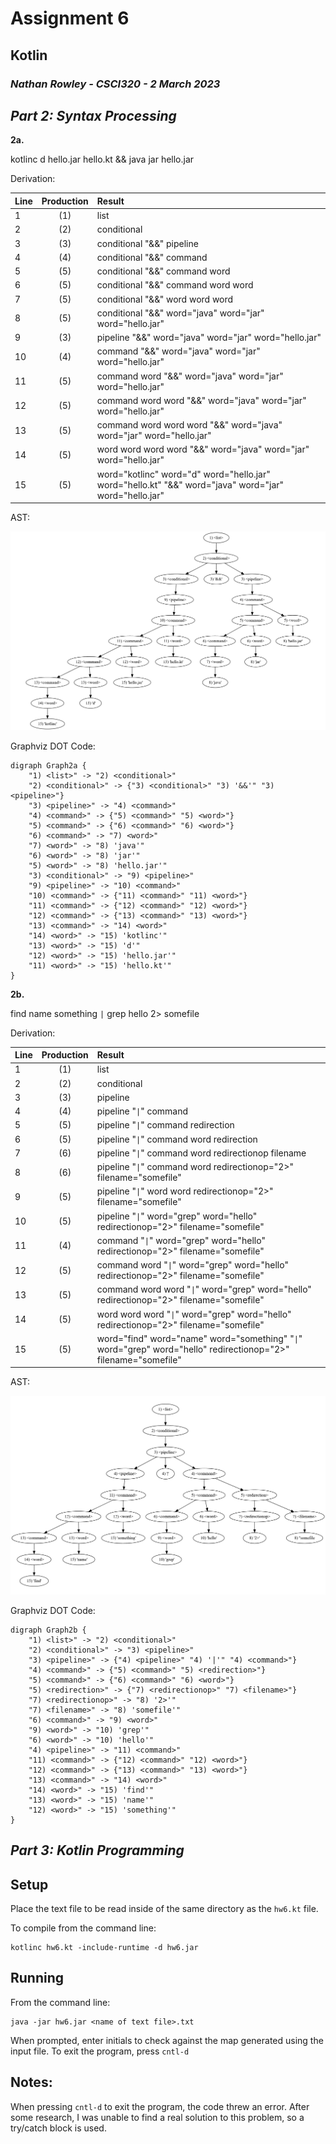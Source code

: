
# Assignment 6 #

## Kotlin #

### *Nathan Rowley - CSCI320 - 2 March 2023* #

## *Part 2: Syntax Processing* # 
**2a.**

kotlinc d hello.jar hello.kt && java jar hello.jar  

Derivation:

| Line | Production | Result                                                                                                |
|:-----|:----------:|:------------------------------------------------------------------------------------------------------|
| 1    |    (1)     | list                                                                                                  |
| 2    |    (2)     | conditional                                                                                           |
| 3    |    (3)     | conditional "&&" pipeline                                                                             |
| 4    |    (4)     | conditional "&&" command                                                                              |
| 5    |    (5)     | conditional "&&" command word                                                                         |
| 6    |    (5)     | conditional "&&" command word word                                                                    |
| 7    |    (5)     | conditional "&&" word word word                                                                       |
| 8    |    (5)     | conditional "&&" word="java" word="jar" word="hello.jar"                                              |
| 9    |    (3)     | pipeline "&&" word="java" word="jar" word="hello.jar"                                                 |
| 10   |    (4)     | command "&&" word="java" word="jar" word="hello.jar"                                                  |
| 11   |    (5)     | command word "&&" word="java" word="jar" word="hello.jar"                                             |
| 12   |    (5)     | command word word "&&" word="java" word="jar" word="hello.jar"                                        |
| 13   |    (5)     | command word word word "&&" word="java" word="jar" word="hello.jar"                                   |
| 14   |    (5)     | word word word word "&&" word="java" word="jar" word="hello.jar"                                      |
| 15   |    (5)     | word="kotlinc" word="d" word="hello.jar" word="hello.kt" "&&" word="java" word="jar" word="hello.jar" |

AST:

![Graph 2a](graph2a.png)

Graphviz DOT Code:
```
digraph Graph2a {
    "1) <list>" -> "2) <conditional>"
    "2) <conditional>" -> {"3) <conditional>" "3) '&&'" "3) <pipeline>"}
    "3) <pipeline>" -> "4) <command>"
    "4) <command>" -> {"5) <command>" "5) <word>"}
    "5) <command>" -> {"6) <command>" "6) <word>"}
    "6) <command>" -> "7) <word>"
    "7) <word>" -> "8) 'java'"
    "6) <word>" -> "8) 'jar'"
    "5) <word>" -> "8) 'hello.jar'"
    "3) <conditional>" -> "9) <pipeline>"
    "9) <pipeline>" -> "10) <command>"
    "10) <command>" -> {"11) <command>" "11) <word>"}
    "11) <command>" -> {"12) <command>" "12) <word>"}
    "12) <command>" -> {"13) <command>" "13) <word>"}
    "13) <command>" -> "14) <word>"
    "14) <word>" -> "15) 'kotlinc'"
    "13) <word>" -> "15) 'd'"
    "12) <word>" -> "15) 'hello.jar'"
    "11) <word>" -> "15) 'hello.kt'"
}
```


**2b.**

find name something <code>&#124;</code> grep hello 2> somefile 

Derivation:

| Line | Production | Result                                                                                                                          |
|:-----|:----------:|:--------------------------------------------------------------------------------------------------------------------------------|
| 1    |    (1)     | list                                                                                                                            |
| 2    |    (2)     | conditional                                                                                                                     |
| 3    |    (3)     | pipeline                                                                                                                        |
| 4    |    (4)     | pipeline "<code>&#124;</code>" command                                                                                          |
| 5    |    (5)     | pipeline "<code>&#124;</code>" command redirection                                                                              |
| 6    |    (5)     | pipeline "<code>&#124;</code>" command word redirection                                                                         |
| 7    |    (6)     | pipeline "<code>&#124;</code>" command word redirectionop filename                                                              |
| 8    |    (6)     | pipeline "<code>&#124;</code>" command word redirectionop="2>" filename="somefile"                                              |
| 9    |    (5)     | pipeline "<code>&#124;</code>" word word redirectionop="2>" filename="somefile"                                                 |
| 10   |    (5)     | pipeline "<code>&#124;</code>" word="grep" word="hello" redirectionop="2>" filename="somefile"                                  |
| 11   |    (4)     | command "<code>&#124;</code>" word="grep" word="hello" redirectionop="2>" filename="somefile"                                   |
| 12   |    (5)     | command word "<code>&#124;</code>" word="grep" word="hello" redirectionop="2>" filename="somefile"                              |
| 13   |    (5)     | command word word "<code>&#124;</code>" word="grep" word="hello" redirectionop="2>" filename="somefile"                         |
| 14   |    (5)     | word word word "<code>&#124;</code>" word="grep" word="hello" redirectionop="2>" filename="somefile"                            |
| 15   |    (5)     | word="find" word="name" word="something" "<code>&#124;</code>" word="grep" word="hello" redirectionop="2>" filename="somefile"  |

AST:

![Graph 2b](graph2b.png)

Graphviz DOT Code:
```
digraph Graph2b {
    "1) <list>" -> "2) <conditional>"
    "2) <conditional>" -> "3) <pipeline>"
    "3) <pipeline>" -> {"4) <pipeline>" "4) '|'" "4) <command>"}
    "4) <command>" -> {"5) <command>" "5) <redirection>"}
    "5) <command>" -> {"6) <command>" "6) <word>"}
    "5) <redirection>" -> {"7) <redirectionop>" "7) <filename>"}
    "7) <redirectionop>" -> "8) '2>'"
    "7) <filename>" -> "8) 'somefile'"
    "6) <command>" -> "9) <word>"
    "9) <word>" -> "10) 'grep'"
    "6) <word>" -> "10) 'hello'"
    "4) <pipeline>" -> "11) <command>"
    "11) <command>" -> {"12) <command>" "12) <word>"}
    "12) <command>" -> {"13) <command>" "13) <word>"}
    "13) <command>" -> "14) <word>"
    "14) <word>" -> "15) 'find'"
    "13) <word>" -> "15) 'name'"
    "12) <word>" -> "15) 'something'"
}
```

## *Part 3: Kotlin Programming* #

## Setup
Place the text file to be read inside of the same directory as the `hw6.kt` file.

To compile from the command line:

```
kotlinc hw6.kt -include-runtime -d hw6.jar
```

## Running

From the command line:

```
java -jar hw6.jar <name of text file>.txt
```

When prompted, enter initials to check against the map generated using the input file. 
To exit the program, press `cntl-d`

## Notes:
When pressing `cntl-d` to exit the program, the code threw an error. After some research, I was unable to find a real
solution to this problem, so a try/catch block is used.
